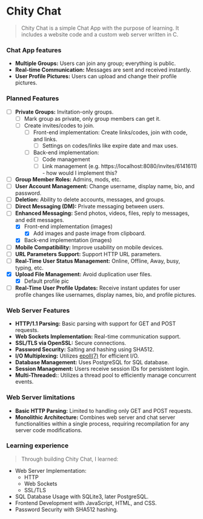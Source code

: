 # Chity Chat
> Chity Chat is a simple Chat App with the purpose of learning. It includes a website code and a custom web server written in C.

### Chat App features
* **Multiple Groups:** Users can join any group; everything is public.
* **Real-time Communication:** Messages are sent and received instantly.
* **User Profile Pictures:** Users can upload and change their profile pictures.

### Planned Features
- [ ] **Private Groups:** Invitation-only groups.
   - [ ] Mark group as private, only group members can get it.
   - [ ] Create invites/codes to join.
      - [ ] Front-end implementation: Create links/codes, join with code, and links.
         - [ ] Settings on codes/links like expire date and max uses.
      - [ ] Back-end implementation:
         - [ ] Code management
         - [ ] Link management (e.g. https://localhost:8080/invites/6141611) - how would I implement this? 
- [ ] **Group Member Roles:** Admins, mods, etc.
- [ ] **User Account Management:** Change username, display name, bio, and password.
- [ ] **Deletion:** Ability to delete accounts, messages, and groups.
- [ ] **Direct Messaging (DM):** Private messaging between users.
- [ ] **Enhanced Messaging:** Send photos, videos, files, reply to messages, and edit messages.
   - [X] Front-end implementation (images)
      - [X] Add images and paste image from clipboard.
   - [X] Back-end implementation (images) 
- [ ] **Mobile Compatibility:** Improve usability on mobile devices.
- [ ] **URL Parameters Support:** Support HTTP URL parameters.
- [ ] **Real-Time User Status Management:** Online, Offline, Away, busy, typing, etc.
- [x] **Upload File Management:** Avoid duplication user files.
   - [x] Default profile pic
- [ ] **Real-Time User Profile Updates:** Receive instant updates for user profile changes like usernames, display names, bio, and profile pictures.

### Web Server Features
* **HTTP/1.1 Parsing:** Basic parsing with support for GET and POST requests.
* **Web Sockets Implementation:** Real-time communication support.
* **SSL/TLS via OpenSSL:** Secure connections.
* **Password Security:** Salting and hashing using SHA512.
* **I/O Multiplexing:** Utilizes [epoll(7)](https://man7.org/linux/man-pages/man7/epoll.7.html) for efficient I/O.
* **Database Management:** Uses PostgreSQL for SQL database.
* **Session Management:** Users receive session IDs for persistent login.
* **Multi-Threaded:**: Utilizes a thread pool to efficiently manage concurrent events.

### Web Server limitations
* **Basic HTTP Parsing:** Limited to handling only GET and POST requests.
* **Monolithic Architecture:** Combines web server and chat server functionalities within a single process, requiring recompilation for any server code modifications.

### Learning experience
> Through building Chity Chat, I learned:
* Web Server Implementation:
    * HTTP
    * Web Sockets
    * SSL/TLS
* SQL Database Usage with SQLite3, later PostgreSQL.
* Frontend Development with JavaScript, HTML, and CSS.
* Password Security with SHA512 hashing.
